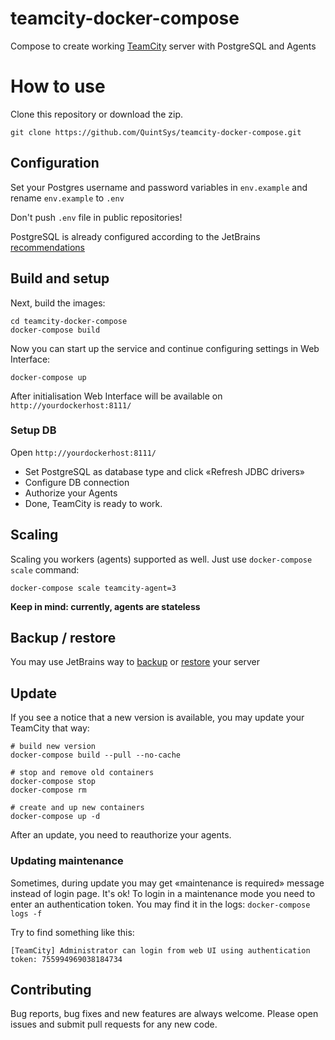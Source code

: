 # teamcity-docker-compose
Compose to create working [TeamCity](https://www.jetbrains.com/teamcity/) server with PostgreSQL and Agents


# How to use

Clone this repository or download the zip.

```
git clone https://github.com/QuintSys/teamcity-docker-compose.git
```

## Configuration

Set your Postgres username and password variables in `env.example` and rename `env.example` to `.env`

Don't push `.env` file in public repositories!

PostgreSQL is already configured according to the
JetBrains [recommendations](https://confluence.jetbrains.com/pages/viewpage.action?pageId=74847395#HowTo...-ConfigureNewlyInstalledPostgreSQLServer)

## Build and setup

Next, build the images:

```
cd teamcity-docker-compose
docker-compose build
```

Now you can start up the service and continue configuring settings in Web Interface:

```
docker-compose up
```

After initialisation Web Interface will be available on `http://yourdockerhost:8111/`


### Setup DB

Open `http://yourdockerhost:8111/`

- Set PostgreSQL as database type and click «Refresh JDBC drivers»
- Configure DB connection
- Authorize your Agents
- Done, TeamCity is ready to work.

## Scaling

Scaling you workers (agents) supported as well. Just use `docker-compose scale` command:

```
docker-compose scale teamcity-agent=3
```
**Keep in mind: currently, agents are stateless**


## Backup / restore

You may use JetBrains way to [backup](https://confluence.jetbrains.com/display/TCD10/TeamCity+Data+Backup) 
or [restore](https://confluence.jetbrains.com/display/TCD10/Restoring+TeamCity+Data+from+Backup) your server

## Update

If you see a notice that a new version is available, you may update your TeamCity that way:

```
# build new version
docker-compose build --pull --no-cache

# stop and remove old containers
docker-compose stop
docker-compose rm

# create and up new containers
docker-compose up -d
```

After an update, you need to reauthorize your agents.

### Updating maintenance

Sometimes, during update you may get «maintenance is required» message instead of login page. 
It's ok! To login in a maintenance mode you need to enter an authentication token. You may find it in the logs:
`docker-compose logs -f`

Try to find something like this:

```
[TeamCity] Administrator can login from web UI using authentication token: 755994969038184734
```

## Contributing

Bug reports, bug fixes and new features are always welcome.
Please open issues and submit pull requests for any new code.